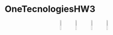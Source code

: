 # OneTecnologiesHW3
<p align="center">
  <img src="https://user-images.githubusercontent.com/106964404/229341241-1c3eacc0-0065-4b6a-8748-a6dc0c280743.png" width="9%">
    <img src="https://user-images.githubusercontent.com/106964404/229341238-acc76362-e619-4448-a24c-503e5f17717c.png" width="9%">
  <img src="https://user-images.githubusercontent.com/106964404/229341222-8b0e8d44-8013-4cc3-bb0d-ddb77a2e187e.png" width="9%">
  <img src="https://user-images.githubusercontent.com/106964404/229341224-40ad0f8a-7f96-4561-b943-389253ee5d12.png" width="9%">
</p>
